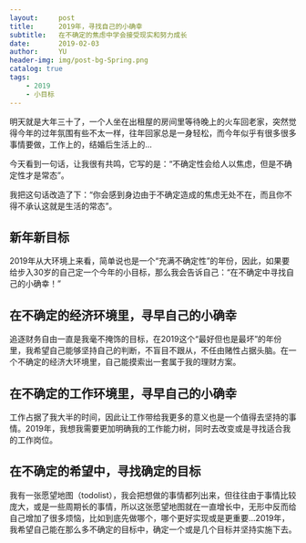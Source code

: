 ```yaml
---
layout:     post
title:      2019年，寻找自己的小确幸
subtitle:   在不确定的焦虑中学会接受现实和努力成长
date:       2019-02-03
author:     YU
header-img: img/post-bg-Spring.png
catalog: true
tags:
    - 2019
    - 小目标
---
```


明天就是大年三十了，一个人坐在出租屋的房间里等待晚上的火车回老家，突然觉得今年的过年氛围有些不太一样，往年回家总是一身轻松，而今年似乎有很多很多事情要做，工作上的，结婚后生活上的...

今天看到一句话，让我很有共鸣，它写的是：“不确定性会给人以焦虑，但是不确定性才是常态”。

我把这句话改造了下：“你会感到身边由于不确定造成的焦虑无处不在，而且你不得不承认这就是生活的常态”。


## 新年新目标

2019年从大环境上来看，简单说也是一个“充满不确定性”的年份，因此，如果要给步入30岁的自己定一个今年的小目标，那么我会告诉自己：“在不确定中寻找自己的小确幸！”

## 在不确定的经济环境里，寻早自己的小确幸

追逐财务自由一直是我毫不掩饰的目标，在2019这个“最好但也是最坏”的年份里，我希望自己能够坚持自己的判断，不盲目不跟从，不任由赌性占据头脑。在一个不确定的经济大环境里，自己能摸索出一套属于我的理财方案。

## 在不确定的工作环境里，寻早自己的小确幸

工作占据了我大半的时间，因此让工作带给我更多的意义也是一个值得去坚持的事情。2019年，我想我需要更加明确我的工作能力树，同时去改变或是寻找适合我的工作岗位。

## 在不确定的希望中，寻找确定的目标

我有一张愿望地图（todolist），我会把想做的事情都列出来，但往往由于事情比较庞大，或是一些周期长的事情，所以这张愿望地图就在一直增长中，无形中反而给自己增加了很多烦恼，比如到底先做哪个，哪个更好实现或是更重要...2019年，我希望自己能在那么多不确定的目标中，确定一个或是几个目标并坚持实施下去。
